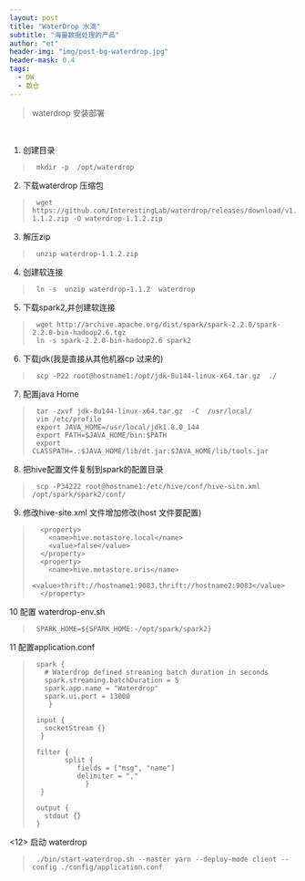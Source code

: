 ```yaml
---
layout: post
title: "WaterDrop 水滴"
subtitle: "海量数据处理的产品"
author: "et"
header-img: "img/post-bg-waterdrop.jpg"
header-mask: 0.4
tags:
  - DW
  - 数仓
---
```




> waterdrop  安装部署

<br>

   
1.  创建目录
>      mkdir -p  /opt/waterdrop

2.  下载waterdrop 压缩包
>      wget https://github.com/InterestingLab/waterdrop/releases/download/v1.1.2/waterdrop-1.1.2.zip -O waterdrop-1.1.2.zip

3.  解压zip 
>      unzip waterdrop-1.1.2.zip 

4.  创建软连接
>      ln -s  unzip waterdrop-1.1.2  waterdrop

5.  下载spark2,并创建软连接 
>      wget http://archive.apache.org/dist/spark/spark-2.2.0/spark-2.2.0-bin-hadoop2.6.tgz 
>      ln -s spark-2.2.0-bin-hadoop2.6 spark2

6.  下载jdk(我是直接从其他机器cp 过来的)
>      scp -P22 root@hostname1:/opt/jdk-8u144-linux-x64.tar.gz  ./  
     

7.  配置java Home  
>      tar -zxvf jdk-8u144-linux-x64.tar.gz  -C  /usr/local/
>      vim /etc/profile
>      export JAVA_HOME=/usr/local/jdk1.8.0_144
>      export PATH=$JAVA_HOME/bin:$PATH
>      export CLASSPATH=.:$JAVA_HOME/lib/dt.jar:$JAVA_HOME/lib/tools.jar

8.  把hive配置文件复制到spark的配置目录
>      scp -P34222 root@hostname1:/etc/hive/conf/hive-sitm.xml   /opt/spark/spark2/conf/

9.  修改hive-site.xml 文件增加修改(host 文件要配置)

>       <property>
>         <name>hive.metastore.local</name>
>         <value>false</value>
>       </property>
>       <property>
>         <name>hive.metastore.uris</name>
>         <value>thrift://hostname1:9083,thrift://hostname2:9083</value>
>       </property>

10  配置 waterdrop-env.sh

>      SPARK_HOME=${SPARK_HOME:-/opt/spark/spark2}

11  配置application.conf

>      spark {
>        # Waterdrop defined streaming batch duration in seconds
>        spark.streaming.batchDuration = 5
>        spark.app.name = "Waterdrop"
>        spark.ui.port = 13000
>         }
>      
>      input {
>        socketStream {}
>       }
>      
>      filter {
>             split {
>                fields = ["msg", "name"]
>                delimiter = ","
>                  }
>       }
>
>      output {
>        stdout {}
>      }

<12>  启动 waterdrop

>      ./bin/start-waterdrop.sh --master yarn --deploy-mode client --config ./config/application.conf 
